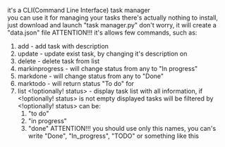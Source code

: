 it's a CLI(Command Line Interface) task manager  
you can use it for managing your tasks 
there's actually nothing to install, just download and launch "task manager.py"
don't worry, it will create a "data.json" file
ATTENTION!!!
it's allows few commands, such as:
1. add <text> - add task with <text> description
2. update <task id> <new description> - update exist <task id> task, by changing it's description on <new description>
3. delete <task id> - delete <task id> task from list
4. markinprogress <task id> - will change <task id>  status from any to "In progress"
5. markdone <task id> - will change <task id> status from any to "Done"
6. marktodo <task id> - will return status "To do" for <task id> 
7. list <!optionally! status> - display task list with all information, if <!optionally! status> is not empty displayed tasks will be filtered by <!optionally! status>
    <!optionally! status> can be:
    1. "to do"
    2. "in progress"
    3. "done"
    ATTENTION!!! you should use only this names, you can's write "Done", "In_progress", "TODO" or something like this

